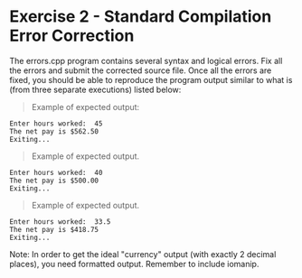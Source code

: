 # Exercise 2 - Standard Compilation Error Correction

The errors.cpp program contains several syntax and logical errors. Fix all the errors and submit the corrected source file. Once all the errors are fixed, you should be able to reproduce the program output similar to what is (from three separate executions) listed below:

> Example of expected output:

    Enter hours worked:  45
    The net pay is $562.50
    Exiting...

>Example of expected output.

    Enter hours worked:  40
    The net pay is $500.00
    Exiting...

>Example of expected output.

    Enter hours worked:  33.5
    The net pay is $418.75
    Exiting...

Note: In order to get the ideal "currency" output (with exactly 2 decimal places), you need formatted output. Remember to include iomanip.